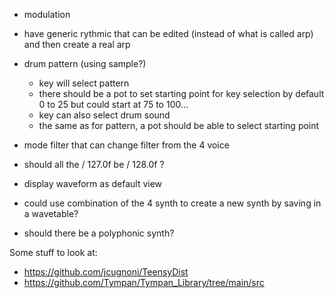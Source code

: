 - modulation

- have generic rythmic that can be edited (instead of what is called arp)
    and then create a real arp

- drum pattern (using sample?)
    - key will select pattern
    - there should be a pot to set starting point for key selection by default 0 to 25 but could start at 75 to 100...
    - key can also select drum sound
    - the same as for pattern, a pot should be able to select starting point

- mode filter that can change filter from the 4 voice

- should all the / 127.0f be / 128.0f ?

- display waveform as default view

- could use combination of the 4 synth to create a new synth by saving in a wavetable?

- should there be a polyphonic synth?

Some stuff to look at:
- https://github.com/jcugnoni/TeensyDist
- https://github.com/Tympan/Tympan_Library/tree/main/src
